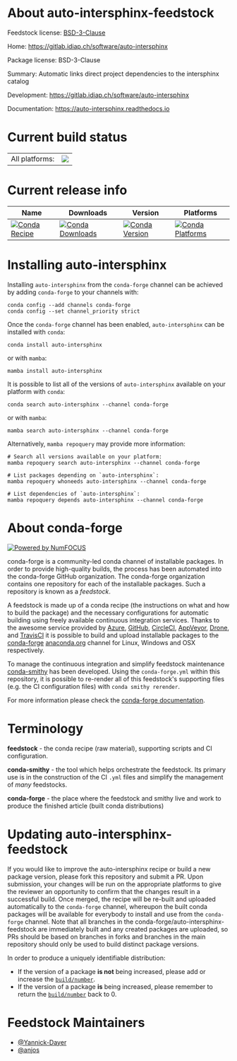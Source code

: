 About auto-intersphinx-feedstock
================================

Feedstock license: [BSD-3-Clause](https://github.com/conda-forge/auto-intersphinx-feedstock/blob/main/LICENSE.txt)

Home: https://gitlab.idiap.ch/software/auto-intersphinx

Package license: BSD-3-Clause

Summary: Automatic links direct project dependencies to the intersphinx catalog

Development: https://gitlab.idiap.ch/software/auto-intersphinx

Documentation: https://auto-intersphinx.readthedocs.io

Current build status
====================


<table><tr><td>All platforms:</td>
    <td>
      <a href="https://dev.azure.com/conda-forge/feedstock-builds/_build/latest?definitionId=18719&branchName=main">
        <img src="https://dev.azure.com/conda-forge/feedstock-builds/_apis/build/status/auto-intersphinx-feedstock?branchName=main">
      </a>
    </td>
  </tr>
</table>

Current release info
====================

| Name | Downloads | Version | Platforms |
| --- | --- | --- | --- |
| [![Conda Recipe](https://img.shields.io/badge/recipe-auto--intersphinx-green.svg)](https://anaconda.org/conda-forge/auto-intersphinx) | [![Conda Downloads](https://img.shields.io/conda/dn/conda-forge/auto-intersphinx.svg)](https://anaconda.org/conda-forge/auto-intersphinx) | [![Conda Version](https://img.shields.io/conda/vn/conda-forge/auto-intersphinx.svg)](https://anaconda.org/conda-forge/auto-intersphinx) | [![Conda Platforms](https://img.shields.io/conda/pn/conda-forge/auto-intersphinx.svg)](https://anaconda.org/conda-forge/auto-intersphinx) |

Installing auto-intersphinx
===========================

Installing `auto-intersphinx` from the `conda-forge` channel can be achieved by adding `conda-forge` to your channels with:

```
conda config --add channels conda-forge
conda config --set channel_priority strict
```

Once the `conda-forge` channel has been enabled, `auto-intersphinx` can be installed with `conda`:

```
conda install auto-intersphinx
```

or with `mamba`:

```
mamba install auto-intersphinx
```

It is possible to list all of the versions of `auto-intersphinx` available on your platform with `conda`:

```
conda search auto-intersphinx --channel conda-forge
```

or with `mamba`:

```
mamba search auto-intersphinx --channel conda-forge
```

Alternatively, `mamba repoquery` may provide more information:

```
# Search all versions available on your platform:
mamba repoquery search auto-intersphinx --channel conda-forge

# List packages depending on `auto-intersphinx`:
mamba repoquery whoneeds auto-intersphinx --channel conda-forge

# List dependencies of `auto-intersphinx`:
mamba repoquery depends auto-intersphinx --channel conda-forge
```


About conda-forge
=================

[![Powered by
NumFOCUS](https://img.shields.io/badge/powered%20by-NumFOCUS-orange.svg?style=flat&colorA=E1523D&colorB=007D8A)](https://numfocus.org)

conda-forge is a community-led conda channel of installable packages.
In order to provide high-quality builds, the process has been automated into the
conda-forge GitHub organization. The conda-forge organization contains one repository
for each of the installable packages. Such a repository is known as a *feedstock*.

A feedstock is made up of a conda recipe (the instructions on what and how to build
the package) and the necessary configurations for automatic building using freely
available continuous integration services. Thanks to the awesome service provided by
[Azure](https://azure.microsoft.com/en-us/services/devops/), [GitHub](https://github.com/),
[CircleCI](https://circleci.com/), [AppVeyor](https://www.appveyor.com/),
[Drone](https://cloud.drone.io/welcome), and [TravisCI](https://travis-ci.com/)
it is possible to build and upload installable packages to the
[conda-forge](https://anaconda.org/conda-forge) [anaconda.org](https://anaconda.org/)
channel for Linux, Windows and OSX respectively.

To manage the continuous integration and simplify feedstock maintenance
[conda-smithy](https://github.com/conda-forge/conda-smithy) has been developed.
Using the ``conda-forge.yml`` within this repository, it is possible to re-render all of
this feedstock's supporting files (e.g. the CI configuration files) with ``conda smithy rerender``.

For more information please check the [conda-forge documentation](https://conda-forge.org/docs/).

Terminology
===========

**feedstock** - the conda recipe (raw material), supporting scripts and CI configuration.

**conda-smithy** - the tool which helps orchestrate the feedstock.
                   Its primary use is in the construction of the CI ``.yml`` files
                   and simplify the management of *many* feedstocks.

**conda-forge** - the place where the feedstock and smithy live and work to
                  produce the finished article (built conda distributions)


Updating auto-intersphinx-feedstock
===================================

If you would like to improve the auto-intersphinx recipe or build a new
package version, please fork this repository and submit a PR. Upon submission,
your changes will be run on the appropriate platforms to give the reviewer an
opportunity to confirm that the changes result in a successful build. Once
merged, the recipe will be re-built and uploaded automatically to the
`conda-forge` channel, whereupon the built conda packages will be available for
everybody to install and use from the `conda-forge` channel.
Note that all branches in the conda-forge/auto-intersphinx-feedstock are
immediately built and any created packages are uploaded, so PRs should be based
on branches in forks and branches in the main repository should only be used to
build distinct package versions.

In order to produce a uniquely identifiable distribution:
 * If the version of a package **is not** being increased, please add or increase
   the [``build/number``](https://docs.conda.io/projects/conda-build/en/latest/resources/define-metadata.html#build-number-and-string).
 * If the version of a package **is** being increased, please remember to return
   the [``build/number``](https://docs.conda.io/projects/conda-build/en/latest/resources/define-metadata.html#build-number-and-string)
   back to 0.

Feedstock Maintainers
=====================

* [@Yannick-Dayer](https://github.com/Yannick-Dayer/)
* [@anjos](https://github.com/anjos/)

